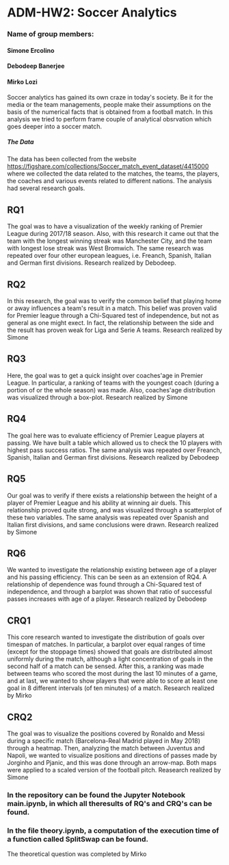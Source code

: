 # ADM-HW2: Soccer Analytics
### Name of group members:
#### Simone Ercolino
#### Debodeep Banerjee  
#### Mirko Lozi 

Soccer analytics has gained its own craze in today's society. Be it for the media or the team managements, people make their assumptions on the basis of the numerical facts that is obtained from a football match. In this analysis we tried to perform frame couple of analytical obsrvation which goes deeper into a soccer match. 


##### The Data
The data has been collected from the website https://figshare.com/collections/Soccer_match_event_dataset/4415000 where we collected the data related to the matches, the teams, the players, the coaches and various events related to different nations. The analysis had several research goals.

## RQ1
The goal was to have a visualization of the weekly ranking of Premier League during 2017/18 season. Also, with this research it came out that the team with the longest winning streak was Manchester City, and the team with longest lose streak was West Bromwich. The same research was repeated over four other european leagues, i.e. Freanch, Spanish, Italian and German first divisions.
Research realized by Debodeep.  

## RQ2
In this research, the goal was to verify the common belief that playing home or away influences a team's result in a match. This belief was proven valid for Premier league through a Chi-Squared test of independence, but not as general as one might exect. In fact, the relationship between the side and the result has proven weak for Liga and Serie A teams.
Research realized by Simone

## RQ3
Here, the goal was to get a quick insight over coaches'age in Premier League. In particular, a ranking of teams with the youngest coach (during a portion of or the whole season) was made. Also, coaches'age distribution was visualized through a box-plot. 
Research realized by Simone

## RQ4
The goal here was to evaluate efficiency of Premier League players at passing. We have built a table which allowed us to check the 10 players with highest pass success ratios. The same analysis was repeated over Freanch, Spanish, Italian and German first divisions.
Research realized by Debodeep

## RQ5
Our goal was to verify if there exists a relationship between the height of a player of Premier League and his ability at winning air duels. This relationship proved quite strong, and was visualized through a scatterplot of these two variables. The same analysis was repeated over Spanish and Italian first divisions, and same conclusions were drawn. 
Research realized by Simone

## RQ6
We wanted to investigate the relationship existing between age of a player and his passing efficiency. This can be seen as an extension of RQ4. A relationship of dependence was found through a Chi-Squared test of independence, and through a barplot was shown that ratio of successful passes increases with age of a player.
Research realized by Debodeep

## CRQ1
This core research wanted to investigate the distribution of goals over timespan of matches. In particular, a barplot over equal ranges of time (except for the stoppage times) showed that goals are distributed almost uniformly during the match, although a light concentration of goals in the second half of a match can be sensed. After this, a ranking was made between teams who scored the most during the last 10 minutes of a game, and at last, we wanted to show players that were able to score at least one goal in 8 different intervals (of ten minutes) of a match.
Research realized by Mirko

## CRQ2
The goal was to visualize the positions covered by Ronaldo and Messi during a specific match (Barcelona-Real Madrid played in May 2018) through a heatmap. Then, analyzing the match between Juventus and Napoli, we wanted to visualize positions and directions of passes made by Jorginho and Pjanic, and this was done through an arrow-map. Both maps were applied to a scaled version of the football pitch.
Reasearch realized by Simone

### In the repository can be found the Jupyter Notebook main.ipynb, in which all theresults of RQ's and CRQ's can be found.

### In the file theory.ipynb, a computation of the execution time of a function called SplitSwap can be found. 
The theoretical question was completed by Mirko
